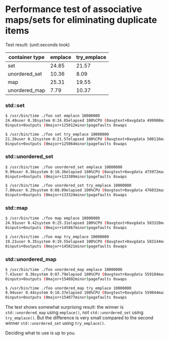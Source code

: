 # Performance test of associative maps/sets for eliminating duplicate items

Test result: (unit:seconds took)

| container type | emplace | try_emplace |
|---|---|---|
| set | 24.85 | 21.57 |
| unordered_set | 10.36 | 8.09 |
| map | 25.31 | 19.55 |
| unordered_map | 7.79 | 10.37 |


### std::set
```bash
$ /usr/bin/time ./foo set emplace 10000000
24.49user 0.38system 0:24.85elapsed 100%CPU (0avgtext+0avgdata 499908maxresident)k
0inputs+0outputs (0major+125012minor)pagefaults 0swaps

$ /usr/bin/time ./foo set try_emplace 10000000
21.26user 0.32system 0:21.57elapsed 100%CPU (0avgtext+0avgdata 500116maxresident)k
0inputs+0outputs (0major+125064minor)pagefaults 0swaps
```

### std::unordered_set
```bash
$ /usr/bin/time ./foo unordered_set emplace 10000000
9.99user 0.36system 0:10.36elapsed 100%CPU (0avgtext+0avgdata 475972maxresident)k
0inputs+0outputs (0major+133309minor)pagefaults 0swaps

$ /usr/bin/time ./foo unordered_set try_emplace 10000000
7.80user 0.29system 0:08.09elapsed 100%CPU (0avgtext+0avgdata 476032maxresident)k
0inputs+0outputs (0major+133324minor)pagefaults 0swaps
```

### std::map
```bash
$ /usr/bin/time ./foo map emplace 10000000
24.91user 0.42system 0:25.31elapsed 100%CPU (0avgtext+0avgdata 583328maxresident)k
0inputs+0outputs (0major+145867minor)pagefaults 0swaps

$ /usr/bin/time ./foo map try_emplace 10000000
19.21user 0.35system 0:19.55elapsed 100%CPU (0avgtext+0avgdata 583144maxresident)k
0inputs+0outputs (0major+145821minor)pagefaults 0swaps
```

### std::unordered_map
```bash
$ /usr/bin/time ./foo unordered_map emplace 10000000
7.43user 0.36system 0:07.79elapsed 100%CPU (0avgtext+0avgdata 559104maxresident)k
0inputs+0outputs (0major+154092minor)pagefaults 0swaps

$ /usr/bin/time ./foo unordered_map try_emplace 10000000
9.94user 0.44system 0:10.37elapsed 100%CPU (0avgtext+0avgdata 559044maxresident)k
0inputs+0outputs (0major+154077minor)pagefaults 0swaps
```

The test shows somewhat surprising result: the winner is `std::unordered_map` using `emplace()`, not `std::unordered_set` using `try_emplace()`.
But the difference is very small compared to the second winner `std::unordered_set` using `try_emplace()`.

Deciding what to use is up to you.
